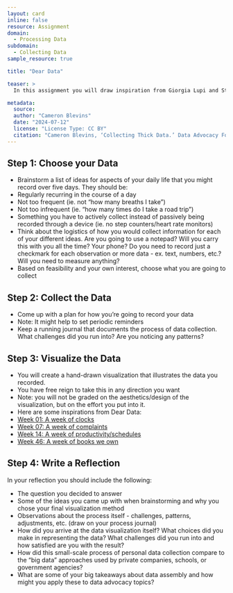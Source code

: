 ```yaml
---
layout: card
inline: false
resource: Assignment
domain:
  - Processing Data
subdomain:
  - Collecting Data
sample_resource: true

title: "Dear Data"

teaser: >
  In this assignment you will draw inspiration from Giorgia Lupi and Stefanie Posavec’s project <i>Dear Data.</i> You will spend a period of five days and regularly collect some kind of information from your daily life. You will then illustrate the data you collected through a hand-drawn data visualization and submit the visualization along with a written reflection on the process and the big takeaways for data advocacy.

metadata:
  source:
  author: "Cameron Blevins"
  date: "2024-07-12"
  license: "License Type: CC BY"
  citation: "Cameron Blevins, ‘Collecting Thick Data.’ Data Advocacy For All"
---
```


## Step 1: Choose your Data

- Brainstorm a list of ideas for aspects of your daily life that you might record over five days. They should be:
- Regularly recurring in the course of a day
- Not too frequent (ie. not “how many breaths I take”)
- Not too infrequent (ie. “how many times do I take a road trip”)
- Something you have to actively collect instead of passively being recorded through a device (ie. no step counters/heart rate monitors)
- Think about the logistics of how you would collect information for each of your different ideas. Are you going to use a notepad? Will you carry this with you all the time? Your phone? Do you need to record just a checkmark for each observation or more data - ex. text, numbers, etc.? Will you need to measure anything?
- Based on feasibility and your own interest, choose what you are going to collect

## Step 2: Collect the Data

- Come up with a plan for how you’re going to record your data
- Note: It might help to set periodic reminders
- Keep a running journal that documents the process of data collection. What challenges did you run into? Are you noticing any patterns?

## Step 3: Visualize the Data

- You will create a hand-drawn visualization that illustrates the data you recorded.
- You have free reign to take this in any direction you want
- Note: you will not be graded on the aesthetics/design of the visualization, but on the effort you put into it.
- Here are some inspirations from Dear Data:
- [Week 01: A week of clocks](http://www.dear-data.com/week-01)
- [Week 07: A week of complaints](http://www.dear-data.com/week-07)
- [Week 14: A week of productivity/schedules](http://www.dear-data.com/week-14)
- [Week 46: A week of books we own](http://www.dear-data.com/week-46-a-week-of-books)

## Step 4: Write a Reflection

In your reflection you should include the following:

- The question you decided to answer
- Some of the ideas you came up with when brainstorming and why you chose your final visualization method
- Observations about the process itself - challenges, patterns, adjustments, etc. (draw on your process journal)
- How did you arrive at the data visualization itself? What choices did you make in representing the data? What challenges did you run into and how satisfied are you with the result?
- How did this small-scale process of personal data collection compare to the “big data” approaches used by private companies, schools, or government agencies?
- What are some of your big takeaways about data assembly and how might you apply these to data advocacy topics?
